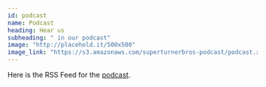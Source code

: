 ```yaml
---
id: podcast
name: Podcast
heading: Hear us
subheading: " in our podcast"
image: "http://placehold.it/500x500"
image_link: "https://s3.amazonaws.com/superturnerbros-podcast/podcast.xml"
---
```


Here is the RSS Feed for the [podcast](https://s3.amazonaws.com/superturnerbros-podcast/podcast.xml).